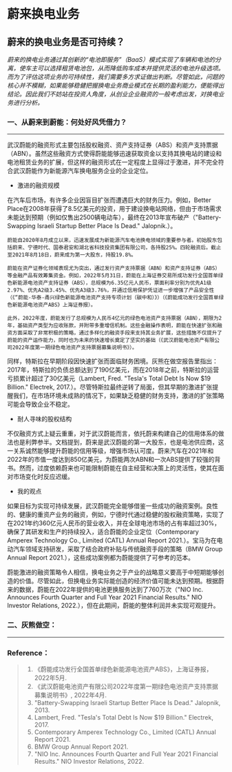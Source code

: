 # 蔚来换电业务
## 蔚来的换电业务是否可持续？
*蔚来的换电业务通过其创新的“电池即服务”（BaaS）模式实现了车辆和电池的分离，使车主可以选择租赁电池包，从而降低购车成本并提供灵活的电池升级选项。而为了评估这项业务的可持续性，我们需要多方求证做出判断。尽管如此，问题的核心并不模糊，如果能够稳健把握换电业务商业模式在长期的盈利能力，便能得出结论。因此我们不妨站在投资人角度，从创业企业融资的一般考虑出发，对换电业务进行分析。*

### 一、从蔚来到蔚能：何处好风凭借力？

---

武汉蔚能的融资形式主要包括股权融资、资产支持证券（ABS）和资产支持票据（ABN）。虽然这些融资方式使得蔚能能够迅速获取资金以支持其换电站的建设和电池租赁业务的扩展，但这样的融资形式在一定程度上显得过于激进，并不完全符合武汉蔚能作为新能源汽车换电服务企业的企业定位。

- 激进的融资规模

在汽车后市场，有许多企业因盲目扩张而遭遇巨大的财务压力。例如，Better Place在2008年获得了8.5亿美元的投资，用于建设换电站网络，但由于市场需求未能达到预期（例如仅售出2500辆电动车），最终在2013年宣布破产（"Battery-Swapping Israeli Startup Better Place Is Dead." Jalopnik.）。

```
蔚能自2020年8月成立以来，迅速发展成为新能源汽车电池换电领域的重要参与者。初始股东包括蔚来、宁德时代、国泰君安和湖北省科技投资集团有限公司，各持股25%。四轮融资后。截止至2021年8月18日，蔚来成为第一大股东，持股19.8%。

蔚能在资产证券化领域表现尤为突出，通过发行资产支持票据（ABN）和资产支持证券（ABS）等金融产品有效筹集资金。例如，2022年5月31日，蔚能在上海证券交易所成功发行全国首单绿色新能源电池资产支持证券（ABS），总规模为6.35亿元人民币，票面利率分别为优先A1级2.97%、优先A2级3.45%、优先A3级3.76%，并通过信用保护凭证进一步增强了产品安全性（《“蔚能-华泰-甬兴绿色新能源电池资产支持专项计划（碳中和）》）（《蔚能成功发行全国首单绿色新能源电池资产ABS》上海证券报）。

此外，2022年度，蔚能发行了总规模为人民币4亿元的绿色电池资产支持票据（ABN），期限为2年，基础资产类型为应收账款，并附带多重增信机制。这些金融操作表明，蔚能在快速扩张和融资方面采取了非常积极的策略，通过多样化的融资手段来支持其业务扩展，这些措施不仅提升了蔚能的资产运作能力，同时也为未来的快速增长奠定了坚实的基础（《武汉蔚能电池资产有限公司2022年度第一期绿色电池资产支持票据募集说明书》）。
```

同样，特斯拉在早期阶段因快速扩张而面临财务困境。灰熊在做空报告里指出：2017年，特斯拉的负债总额达到了190亿美元，而在2018年之前，特斯拉的运营亏损累计超过了30亿美元（Lambert, Fred. "Tesla's Total Debt Is Now $19 Billion." Electrek, 2017.）。尽管特斯拉最终逆转了局面，但其早期的激进扩张提醒我们，在市场环境未成熟的情况下，如果缺乏稳健的财务支持，激进的扩张策略可能会导致企业不稳定。

- 耐人寻味的股权结构

不仅融资方式上疑云重重，对于武汉蔚能而言，依托蔚来构建自己的信用体系的做法也是利弊参半。文档提到，蔚来是武汉蔚能的第一大股东，也是电池供应商，这一关系诚然能够提升蔚能的信用等级，增强市场认可度。蔚来汽车在2021年和2022年的市值一度达到850亿美元，为蔚能两次ABN和一次ABS提供了较强的背书。然而，过度依赖蔚来也可能限制蔚能在自主经营和决策上的灵活性，使其在面对市场变化时反应迟缓。

- 我的观点

如果目标为实现可持续发展，武汉蔚能完全能够借鉴一些成功的融资案例。良性的、健康的重资产业务的融资，例如，宁德时代通过稳健的股权融资策略，实现了在2021年约360亿元人民币的营业收入，并在全球电池市场的占有率超过30%，确保了其研发和生产的持续投入，适合蔚能的企业定位（Contemporary Amperex Technology Co., Limited (CATL) Annual Report 2021.）。宝马为在电动汽车领域支持研发，采取了结合政府补贴与传统融资手段的策略（BMW Group Annual Report 2021.），这些成功案例都为蔚能提供了可参考的范本。

蔚能激进的融资策略令人相信，换电业务之于产业的战略意义要高于中短期能够创造的价值。尽管如此，但换电业务实际能创造的经济价值可能未达到预期。根据蔚来的数据，蔚能在2022年提供的电池更换服务达到了760万次（"NIO Inc. Announces Fourth Quarter and Full Year 2021 Financial Results." NIO Investor Relations, 2022.），但在此期间，蔚能的整体利润并未实现可观提升。

### 二、灰熊做空：

---

### Reference：

>1. 《蔚能成功发行全国首单绿色新能源电池资产ABS》，上海证券报，2022年5月.
>2. 《武汉蔚能电池资产有限公司2022年度第一期绿色电池资产支持票据募集说明书》, 2022年4月.
>3. "Battery-Swapping Israeli Startup Better Place Is Dead." Jalopnik, 2013.
>4. Lambert, Fred. "Tesla's Total Debt Is Now $19 Billion." Electrek, 2017.
>5. Contemporary Amperex Technology Co., Limited (CATL) Annual Report 2021.
>6. BMW Group Annual Report 2021.
>7. "NIO Inc. Announces Fourth Quarter and Full Year 2021 Financial Results." NIO Investor Relations, 2022.
